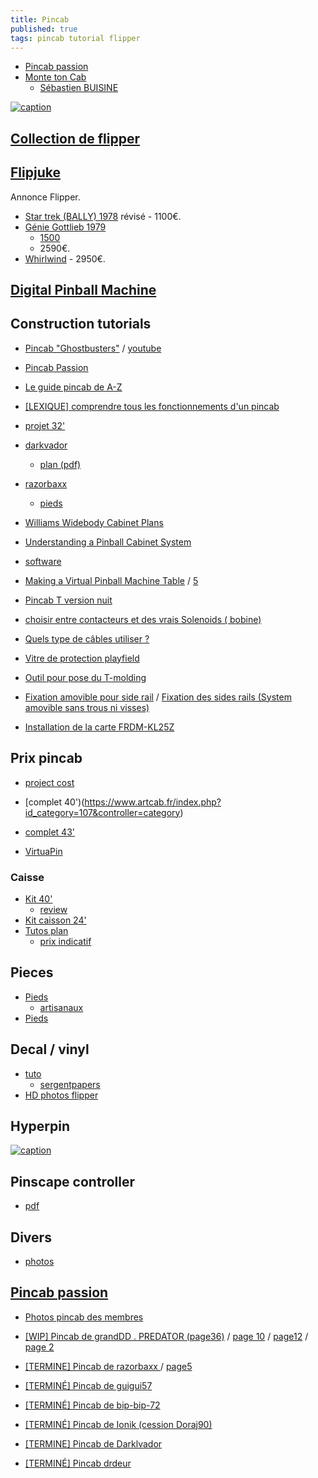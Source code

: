 ```yaml
---
title: Pincab
published: true
tags: pincab tutorial flipper
---
```

- [Pincab passion](http://www.pincabpassion.net/)
- [Monte ton Cab](https://www.facebook.com/groups/MonteTonCab/discussion/preview)
	- [Sébastien BUISINE](https://www.youtube.com/watch?v=iFDo9awYwSY)

[![caption](https://img.youtube.com/vi/_XDuWe63FuA/0.jpg)](https://www.youtube.com/watch?v=_XDuWe63FuA)

## [Collection de flipper](http://www.collectionneursdeflippers.com/flippers-a-vendre)
## [Flipjuke](https://www.flipjuke.fr/viewforum.php?f=5&vtp=1&vta=0&start=110)
Annonce Flipper.
- [Star trek (BALLY) 1978](https://www.youtube.com/watch?v=KkNvl7lfLCY) révisé - 1100€.
- [Génie Gottlieb 1979](https://www.youtube.com/watch?v=BzRso1D0DZ8) 
	- [1500](https://www.site-annonce.fr/r/Details/flipper-gottlieb-genie/flipper%20gottlieb%20genie_leboncoin_1631897116) 
    - 2590€.
- [Whirlwind](https://www.youtube.com/watch?v=sVwybTYZ3D0)  - 2950€.

## [Digital Pinball Machine](https://blog.codinghorror.com/your-digital-pinball-machine/)

## Construction tutorials
- [Pincab "Ghostbusters"](https://www.pincabpassion.net/t8559-wip-mon-premier-pincab-ghostbusters) / [youtube](https://www.youtube.com/watch?v=n4zsOcraA3w)
- [Pincab Passion](http://www.pincabpassion.net/t9723-tuto-comment-fabriquer-son-pincab)
- [Le guide pincab de A-Z](https://www.ladomotiquepourtous.fr/wp-content/uploads/2018/12/01-Guide-pincab-de-A-a-Z-version-2.pdf)
- [[LEXIQUE] comprendre tous les fonctionnements d'un pincab](https://www.pincabpassion.net/t2530-lexique-comprendre-tous-les-fonctionnements-d-un-pincab)

- [projet 32'](https://avlab-manager.com/#!/projects/flipper-virtuel)
- [darkvador](http://www.pincabpassion.net/t3504-termine-pincab-de-darklvador-theme-american-dad-simpson-futurama)
    - [plan (pdf)](https://www.dropbox.com/s/dukg3bwnjfziilm/plan%20pincab%20pdf.pdf?dl=0)
- [razorbaxx](http://www.pincabpassion.net/t2506-termine-pincab-de-razorbaxx-tarantino-xx-pinball)
    - [pieds](http://www.pincabpassion.net/t4433-vends14-pieds-de-flipper-artisanaux)

- [Williams Widebody Cabinet Plans](http://vpuniverse.com/forums/topic/171-plans-williams-widebody-cabinet-plans/)
- [Understanding a Pinball Cabinet System](https://dsync.blogspot.com/2015/08/understanding-pinball-cabinet-system.html)
- [software](http://davesclassicarcade.com/vpinball/vpinball5.html)

- [Making a Virtual Pinball Machine Table](https://www.youtube.com/watch?v=HpAYBDp-TJ4) / [5](https://www.youtube.com/watch?v=es7IJE8mLKE)
- [Pincab T version nuit](https://www.youtube.com/watch?v=onTH14Cm98s)

- [choisir entre contacteurs et des vrais Solenoids ( bobine)](https://www.pincabpassion.net/t2087-resolu-choisir-entre-contacteurs-et-des-vrais-solenoids-bobine)
- [Quels type de câbles utiliser ?](https://www.pincabpassion.net/t4312-abandonne-quels-type-de-cables-utiliser)
- [Vitre de protection playfield ](https://www.pincabpassion.net/t3761-resolu-vitre-de-protection-playfield)
- [Outil pour pose du T-molding ](https://www.pincabpassion.net/t3972-astuces-outil-pour-pose-du-t-molding)
- [Fixation amovible pour side rail](https://www.pincabpassion.net/t3676-astuce-fixation-amovible-pour-side-rail) / [Fixation des sides rails (System amovible sans trous ni visses)  ](https://www.pincabpassion.net/t3930-astuce-fixation-des-sides-rails-system-amovible-sans-trous-ni-visses)
- [Installation de la carte FRDM-KL25Z ](https://www.pincabpassion.net/t1994-obsolete-installation-de-la-carte-frdm-kl25z)

## Prix pincab
- [project cost](http://davesclassicarcade.com/vpinball/vpinball2.html)

- [complet 40')(https://www.artcab.fr/index.php?id_category=107&controller=category)
- [complet 43'](http://benfactory.fr/produit/pincab/)
- [VirtuaPin](https://virtuapin.net/index.php?main_page=product_info&cPath=1&products_id=2)

### Caisse
- [Kit 40'](https://www.artcab.fr/kit-pincab-diy/231-kit-pincab-40-pouces.html)
    - [review](http://www.pincabpassion.net/t8945-wip-projet-pincab-finistere)
- [Kit caisson 24'](http://www.arcademy.fr/kit-flipper-virtuel.html)
- [Tutos plan](http://www.pincabpassion.net/t8286-tuto-creer-les-plans-de-son-pincab)
    - [prix indicatif](http://www.pincabpassion.net/t8922-resolu-avis-sur-kit-de-caisse)

## Pieces
- [Pieds](http://www.pinball.center/en/shop/pinball-parts/cabinet-parts/pinball-legs/3093/pinball-leg-black-wpc-28-1/2?c=2330)
    - [artisanaux](http://www.pincabpassion.net/d10000832-pieds-de-flipper-artisanaux)
- [Pieds](https://www.zpeakabonks-pinball-paradise.com/boutique/pieds-verins-vis/)

## Decal / vinyl
- [tuto](http://www.pincabpassion.net/t3956-tuto-preparation-dun-fichier-en-vue-dune-impression)
	- [sergentpapers](https://www.sergentpapers.com/signaletique/adhesifs_c.html)
- [HD photos flipper](http://christopherhutchins.com/gallery/albums.php)

## Hyperpin

[![caption](https://img.youtube.com/vi/a9RULBcZT_M/0.jpg)](https://www.youtube.com/watch?v=a9RULBcZT_M)

## Pinscape controller
- [pdf](https://os.mbed.com/media/uploads/mjr/the_pinscape_controller_20140826.pdf)

## Divers
- [photos](https://pinside.com/pinball/forum/topic/what-machine-did-you-bring-home-today-post-your-pictures?gallery&galleryp=2)

## [Pincab passion](http://www.pincabpassion.net/)

- [Photos pincab des membres](https://www.pincabpassion.net/t798-photos-pincab-des-membres)

- [[WIP] Pincab de grandDD . PREDATOR (page36)](https://www.pincabpassion.net/t1982p875-wip-pincab-de-granddd-predator) / [page 10](https://www.pincabpassion.net/t1982p225-wip-pincab-de-granddd-predator) / [page12](https://www.pincabpassion.net/t1982p275-wip-pincab-de-granddd-predator) / [page 2](https://www.pincabpassion.net/t1982p25-wip-pincab-de-granddd-predator)
- [ [TERMINE] Pincab de razorbaxx ](https://www.pincabpassion.net/t2506p75-termine-pincab-de-razorbaxx-tarantino-xx-pinball) / [page5](https://www.pincabpassion.net/t2506p100-termine-pincab-de-razorbaxx-tarantino-xx-pinball)
- [ [TERMINÉ] Pincab de guigui57](https://www.pincabpassion.net/t694-termine-pincab-de-guigui57)
- [ [TERMINÉ] Pincab de bip-bip-72  ](https://www.pincabpassion.net/t460-termine-pincab-de-bip-bip-72)
- [[TERMINÉ] Pincab de Ionik (cession Doraj90)](https://www.pincabpassion.net/t1537-termine-pincab-de-ionik-cession-doraj90)
- [ [TERMINE] Pincab de Darklvador](https://www.pincabpassion.net/t3504-termine-pincab-de-darklvador-theme-american-dad-simpson-futurama)
- [ [TERMINÉ] Pincab drdeur  ](https://www.pincabpassion.net/t1233-termine-pincab-drdeur)
